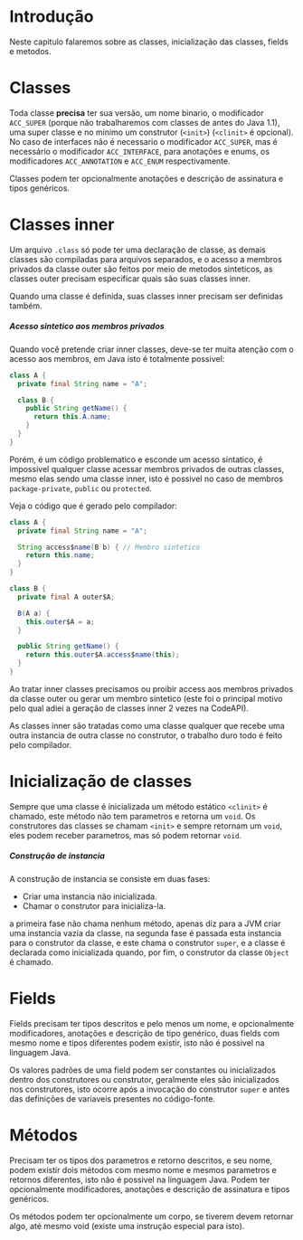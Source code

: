# Introdução

Neste capitulo falaremos sobre as classes, inicialização das classes, fields e metodos.

# Classes

Toda classe **precisa** ter sua versão, um nome binario, o modificador `ACC_SUPER` (porque não trabalharemos com classes de antes do Java 1.1), uma super classe e no minimo um construtor (`<init>`) (`<clinit>` é opcional). No caso de interfaces não é necessario o modificador `ACC_SUPER`, mas é necessário o modificador `ACC_INTERFACE`, para anotações e enums, os modificadores `ACC_ANNOTATION` e `ACC_ENUM` respectivamente.

Classes podem ter opcionalmente anotações e descrição de assinatura e tipos genéricos.

# Classes inner

Um arquivo `.class` só pode ter uma declaração de classe, as demais classes são compiladas para arquivos separados, e o acesso a membros privados da classe outer são feitos por meio de metodos sinteticos, as classes outer precisam especificar quais são suas classes inner.

Quando uma classe é definida, suas classes inner precisam ser definidas também.

##### Acesso sintetico aos membros privados

Quando você pretende criar inner classes, deve-se ter muita atenção com o acesso aos membros, em Java isto é totalmente possivel:

```java
class A {
  private final String name = "A";

  class B {
    public String getName() {
      return this.A.name;
    }
  }
}
```

Porém, é um código problematico e esconde um acesso sintatico, é impossivel qualquer classe acessar membros privados de outras classes, mesmo elas sendo uma classe inner, isto é possivel no caso de membros `package-private`, `public` ou `protected`.

Veja o código que é gerado pelo compilador:

```java
class A {
  private final String name = "A";

  String access$name(B b) { // Membro sintetico
    return this.name;
  }
}

class B {
  private final A outer$A;

  B(A a) {
    this.outer$A = a;
  }

  public String getName() {
    return this.outer$A.access$name(this);
  }
}
```

Ao tratar inner classes precisamos ou proibir access aos membros privados da classe outer ou gerar um membro sintetico (este foi o principal motivo pelo qual adiei a geração de classes inner 2 vezes na CodeAPI).

As classes inner são tratadas como uma classe qualquer que recebe uma outra instancia de outra classe no construtor, o trabalho duro todo é feito pelo compilador.

# Inicialização de classes

Sempre que uma classe é inicializada um método estático `<clinit>` é chamado, este método não tem parametros e retorna um `void`. Os construtores das classes se chamam `<init>` e sempre retornam um `void`, eles podem receber parametros, mas só podem retornar `void`.

##### Construção de instancia

A construção de instancia se consiste em duas fases:

- Criar uma instancia não inicializada.
- Chamar o construtor para inicializa-la.

a primeira fase não chama nenhum método, apenas diz para a JVM criar uma instancia vazia da classe, na segunda fase é passada esta instancia para o construtor da classe, e este chama o construtor `super`, e a classe é declarada como inicializada quando, por fim, o construtor da classe `Object` é chamado.


# Fields

Fields precisam ter tipos descritos e pelo menos um nome, e opcionalmente modificadores, anotações e descrição de tipo genérico, duas fields com mesmo nome e tipos diferentes podem existir, isto não é possivel na linguagem Java.

Os valores padrões de uma field podem ser constantes ou inicializados dentro dos construtores ou construtor, geralmente eles são inicializados nos construtores, isto ocorre após a invocação do construtor `super` e antes das definições de variaveis presentes no código-fonte.

# Métodos

Precisam ter os tipos dos parametros e retorno descritos, e seu nome, podem existir dois métodos com mesmo nome e mesmos parametros e retornos diferentes, isto não é possivel na linguagem Java. Podem ter opcionalmente modificadores, anotações e descrição de assinatura e tipos genéricos.

Os métodos podem ter opcionalmente um corpo, se tiverem devem retornar algo, até mesmo void (existe uma instrução especial para isto).
